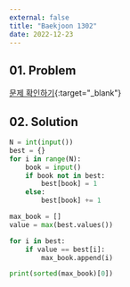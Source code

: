 ```yaml
---
external: false
title: "Baekjoon 1302"
date: 2022-12-23
---
```


## 01. Problem

[문제 확인하기](https://www.acmicpc.net/problem/1302){:target="_blank"}

## 02. Solution

```Python
N = int(input())
best = {}
for i in range(N):
    book = input()
    if book not in best:
        best[book] = 1
    else:
        best[book] += 1

max_book = []
value = max(best.values())

for i in best:
    if value == best[i]:
        max_book.append(i)

print(sorted(max_book)[0])
```
